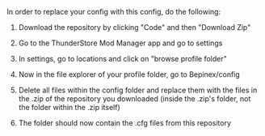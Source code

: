 In order to replace your config with this config, do the following:

1. Download the repository by clicking "Code" and then "Download Zip"

2. Go to the ThunderStore Mod Manager app and go to settings

3. In settings, go to locations and click on "browse profile folder"

4. Now in the file explorer of your profile folder, go to Bepinex/config

5. Delete all files within the config folder and replace them with the files in the .zip of the repository you downloaded (inside the .zip's folder, not the folder within the .zip itself)

6. The folder should now contain the .cfg files from this repository